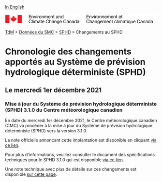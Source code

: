 [In English](changelog_dhps_en.md)

![ECCC logo](../../img_eccc-logo.png)

[TdM](../../readme_fr.md) > [Données du SMC](../readme_fr.md) > [SPHD](readme_dhps_fr.md) > Changements au SPHD

# Chronologie des changements apportés au Système de prévision hydrologique déterministe (SPHD)

## Le mercredi 1er décembre 2021

### Mise à jour du Système de prévision hydrologique déterministe (SPHD) 3.1.0 du Centre météorologique canadien

En date du mercredi 1er décembre 2021, le Centre météorologique canadien (CMC) va procéder à la mise à jour du Système de prévision hydrologique déterministe (SPHD) vers la version 3.1.0.


La note officielle annoncant cette implantation est disponible en cliquant [via ce lien](https://dd.meteo.gc.ca/doc/genots/2021/11/26/NOCN03_CWAO_262118___50159).

Pour plus d'informations, veuillez consulter le document des spécifications techniques pour le SPHD 3.1.0 qui est disponible [via ce lien](https://collaboration.cmc.ec.gc.ca/cmc/CMOI/product_guide/docs/tech_specifications/tech_specifications_SPHD_3.1.0_f.pdf).

Une note technique avec plus de détails sur ces changements est disponible [sur cette page](https://collaboration.cmc.ec.gc.ca/cmc/CMOI/product_guide/docs/tech_notes/technote_sphd-310_f.pdf).



